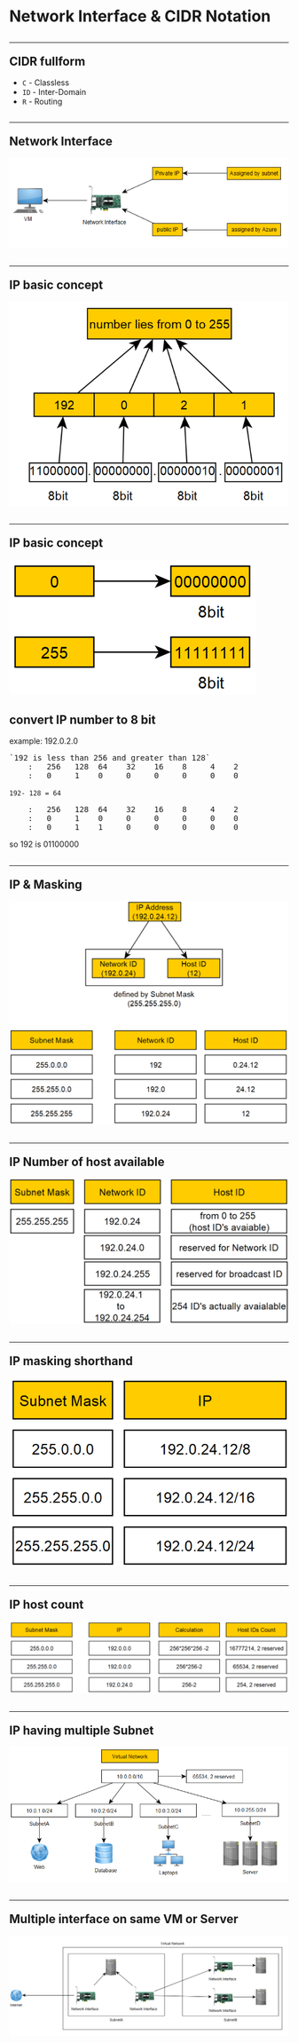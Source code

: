 # Network Interface & CIDR Notation

## <hr/> CIDR fullform
* `C` - Classless
* `ID` - Inter-Domain
* `R` - Routing

## <hr/>Network Interface
![basic_concept](images/network_interface_n_cidr_notation/basic_concept.PNG)

## <hr/>IP basic concept
![basic_concept](images/network_interface_n_cidr_notation/ip_1.PNG)

## <hr/>IP basic concept
![basic_concept](images/network_interface_n_cidr_notation/ip_2.PNG)

## convert IP number to 8 bit 
example:
192.0.2.0</br>
<pre>
`192 is less than 256 and greater than 128`
    :   256   128  64    32    16    8     4    2
    :   0     1    0     0     0     0     0    0
</pre>
`192- 128 = 64`
<pre>
    :   256   128  64    32    16    8     4    2
    :   0     1    0     0     0     0     0    0  
    :   0     1    1     0     0     0     0    0
</pre>    
so 192 is 01100000
    
## <hr/>IP & Masking
![basic_concept](images/network_interface_n_cidr_notation/ip_3.PNG)

## <hr/>IP Number of host available
![basic_concept](images/network_interface_n_cidr_notation/ip_4.PNG)

## <hr/>IP masking shorthand
![basic_concept](images/network_interface_n_cidr_notation/ip_5.PNG)

## <hr/>IP host count
![basic_concept](images/network_interface_n_cidr_notation/ip_6.PNG)


## <hr/>IP having multiple Subnet 
![basic_concept](images/network_interface_n_cidr_notation/ip_7.PNG)

## <hr/>Multiple interface on same VM or Server 
![basic_concept](images/network_interface_n_cidr_notation/ip_8.PNG)